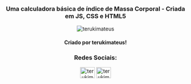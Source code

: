 <h3 align="center">Uma calculadora básica de índice de Massa Corporal - Criada em JS, CSS e HTML5</h3>

<p align="center"> <img src="https://komarev.com/ghpvc/?username=terukimateus&label=Profile%20views&color=0e75b6&style=flat" alt="terukimateus" /> </p>

<h4 align="center">Criado por terukimateus!</h3>

<h3 align="center">Redes Sociais:</h3>
<p align="center">
<a href="https://linkedin.com/in/terukimateus" target="blank"><img align="center" src="https://raw.githubusercontent.com/rahuldkjain/github-profile-readme-generator/master/src/images/icons/Social/linked-in-alt.svg" alt="terukimateus" height="30" width="40" /></a>
<a href="https://instagram.com/terukimateus" target="blank"><img align="center" src="https://raw.githubusercontent.com/rahuldkjain/github-profile-readme-generator/master/src/images/icons/Social/instagram.svg" alt="terukimateus" height="30" width="40" /></a>
</p>
